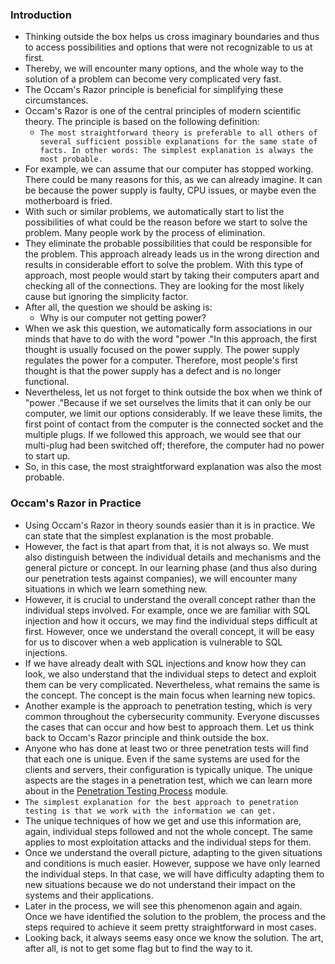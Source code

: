 ### Introduction
- Thinking outside the box helps us cross imaginary boundaries and thus to access possibilities and options that were not recognizable to us at first. 
- Thereby, we will encounter many options, and the whole way to the solution of a problem can become very complicated very fast. 
- The Occam's Razor principle is beneficial for simplifying these circumstances.
- Occam's Razor is one of the central principles of modern scientific theory. The principle is based on the following definition:
	- `The most straightforward theory is preferable to all others of several sufficient possible explanations for the same state of facts. In other words: The simplest explanation is always the most probable.`
- For example, we can assume that our computer has stopped working. There could be many reasons for this, as we can already imagine. It can be because the power supply is faulty, CPU issues, or maybe even the motherboard is fried.
- With such or similar problems, we automatically start to list the possibilities of what could be the reason before we start to solve the problem. Many people work by the process of elimination. 
- They eliminate the probable possibilities that could be responsible for the problem. This approach already leads us in the wrong direction and results in considerable effort to solve the problem. With this type of approach, most people would start by taking their computers apart and checking all of the connections. They are looking for the most likely cause but ignoring the simplicity factor.
- After all, the question we should be asking is:
	- Why is our computer not getting power?
- When we ask this question, we automatically form associations in our minds that have to do with the word "power ."In this approach, the first thought is usually focused on the power supply. The power supply regulates the power for a computer. Therefore, most people's first thought is that the power supply has a defect and is no longer functional.
- Nevertheless, let us not forget to think outside the box when we think of "power ."Because if we set ourselves the limits that it can only be our computer, we limit our options considerably. If we leave these limits, the first point of contact from the computer is the connected socket and the multiple plugs. If we followed this approach, we would see that our multi-plug had been switched off; therefore, the computer had no power to start up.
- So, in this case, the most straightforward explanation was also the most probable.

### Occam's Razor in Practice
- Using Occam's Razor in theory sounds easier than it is in practice. We can state that the simplest explanation is the most probable. 
- However, the fact is that apart from that, it is not always so. We must also distinguish between the individual details and mechanisms and the general picture or concept. In our learning phase (and thus also during our penetration tests against companies), we will encounter many situations in which we learn something new. 
- However, it is crucial to understand the overall concept rather than the individual steps involved. For example, once we are familiar with SQL injection and how it occurs, we may find the individual steps difficult at first. However, once we understand the overall concept, it will be easy for us to discover when a web application is vulnerable to SQL injections.
- If we have already dealt with SQL injections and know how they can look, we also understand that the individual steps to detect and exploit them can be very complicated. Nevertheless, what remains the same is the concept. The concept is the main focus when learning new topics.
- Another example is the approach to penetration testing, which is very common throughout the cybersecurity community. Everyone discusses the cases that can occur and how best to approach them. Let us think back to Occam's Razor principle and think outside the box.
- Anyone who has done at least two or three penetration tests will find that each one is unique. Even if the same systems are used for the clients and servers, their configuration is typically unique. The unique aspects are the stages in a penetration test, which we can learn more about in the [Penetration Testing Process](https://academy.hackthebox.com/module/details/90) module.
- `The simplest explanation for the best approach to penetration testing is that we work with the information we can get.`
- The unique techniques of how we get and use this information are, again, individual steps followed and not the whole concept. The same applies to most exploitation attacks and the individual steps for them. 
- Once we understand the overall picture, adapting to the given situations and conditions is much easier. However, suppose we have only learned the individual steps. In that case, we will have difficulty adapting them to new situations because we do not understand their impact on the systems and their applications.
- Later in the process, we will see this phenomenon again and again. Once we have identified the solution to the problem, the process and the steps required to achieve it seem pretty straightforward in most cases. 
- Looking back, it always seems easy once we know the solution. The art, after all, is not to get some flag but to find the way to it.